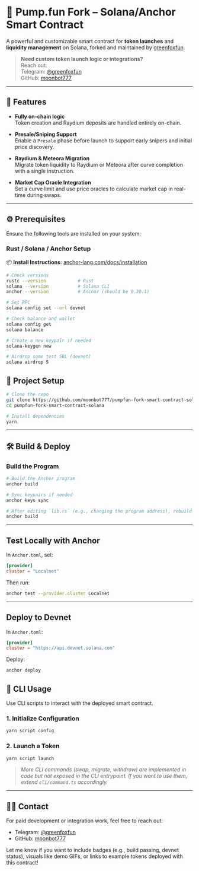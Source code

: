 # 🧠 Pump.fun Fork – Solana/Anchor Smart Contract

A powerful and customizable smart contract for **token launches** and **liquidity management** on Solana, forked and maintained by [greenfoxfun](https://t.me/greenfoxfun).

> **Need custom token launch logic or integrations?**  
> Reach out:  
> Telegram: [@greenfoxfun](https://t.me/greenfoxfun)  
> GitHub: [moonbot777](https://github.com/moonbot777)

---

## 🚀 Features

- **Fully on-chain logic**  
  Token creation and Raydium deposits are handled entirely on-chain.

- **Presale/Sniping Support**  
  Enable a `Presale` phase before launch to support early snipers and initial price discovery.

- **Raydium & Meteora Migration**  
  Migrate token liquidity to Raydium or Meteora after curve completion with a single instruction.

- **Market Cap Oracle Integration**  
  Set a curve limit and use price oracles to calculate market cap in real-time during swaps.

---

## ⚙️ Prerequisites

Ensure the following tools are installed on your system:

### Rust / Solana / Anchor Setup

📦 **Install Instructions**: [anchor-lang.com/docs/installation](https://anchor-lang.com/docs/installation)

```bash
# Check versions
rustc --version            # Rust
solana --version           # Solana CLI
anchor --version           # Anchor (should be 0.30.1)

# Set RPC
solana config set --url devnet

# Check balance and wallet
solana config get
solana balance

# Create a new keypair if needed
solana-keygen new

# Airdrop some test SOL (devnet)
solana airdrop 5
```

## 📂 Project Setup
```bash
# Clone the repo
git clone https://github.com/moonbot777/pumpfun-fork-smart-contract-solana.git
cd pumpfun-fork-smart-contract-solana

# Install dependencies
yarn
```

---

## 🛠️ Build & Deploy

### Build the Program
```bash
# Build the Anchor program
anchor build

# Sync keypairs if needed
anchor keys sync

# After editing `lib.rs` (e.g., changing the program address), rebuild
anchor build
```

---

## Test Locally with Anchor

In `Anchor.toml`, set:
``` toml
[provider]
cluster = "Localnet"
```

Then run:
```bash
anchor test --provider.cluster Localnet
```

---

## Deploy to Devnet

In `Anchor.toml`:
```toml
[provider]
cluster = "https://api.devnet.solana.com"
```

Deploy:
```bash
anchor deploy
```

## 🧪 CLI Usage

Use CLI scripts to interact with the deployed smart contract.

### 1. Initialize Configuration
```bash 
yarn script config
```

### 2. Launch a Token
```bash
yarn script launch
```

> _More CLI commands (swap, migrate, withdraw) are implemented in code but not exposed in the CLI entrypoint. If you want to use them, extend `cli/command.ts` accordingly._

---

## 🧑‍💻 Contact

For paid development or integration work, feel free to reach out:

- Telegram: [@greenfoxfun](https://t.me/greenfoxfun)
- GitHub: [moonbot777](https://github.com/moonbot777)

Let me know if you want to include badges (e.g., build passing, devnet status), visuals like demo GIFs, or links to example tokens deployed with this contract!

